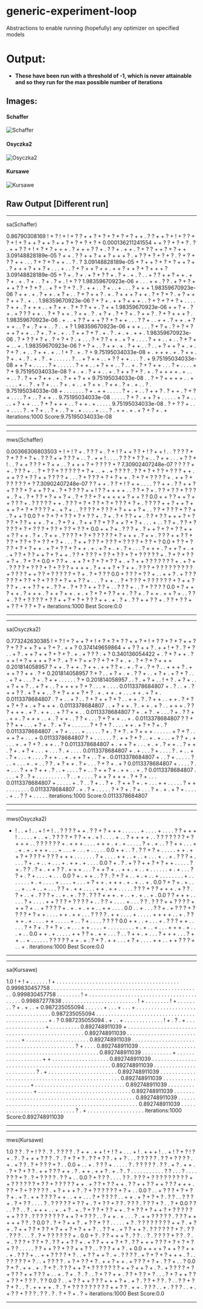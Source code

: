 # generic-experiment-loop
Abstractions to enable running (hopefully) any optimizer on specified models

# Output:

- **These have been run with a threshold of -1, which is never attainable and so they run for the max possible number of iterations**

## Images:

#### Schaffer

![Schaffer](img/Schaffer.png)

#### Osyczka2

![Osyczka2](img/Osyczka2.png)

#### Kursawe

![Kursawe](img/kursawe.png)


## Raw Output [Different run]

*****************************
sa(Schaffer)

0.86790308169 ! + ? ! + ! + ? ? + + ? + ? + ? + ? + ? + + . ? ? + + ? + ! + ? ? + ? + ! + ? + + ? + + ? + + ? + ? + ? + ? + 
0.000136211241554 + + ? ? + ? + ? . ? . + + ? ? + ! + ? + ? + + + . ? + + + ? ? + . ? ? + . + + . ? + ? ? + + ? + ? + + 
3.09148828189e-05 ? + + . ? ? + + ? + + ? + + + ? . + ? ? + ? + ? + ? . ? + ? + ? ? + + . . . ? + ? + ? + + . . ? . ? 
3.09148828189e-05 + ? + + ? + ? + ? + + ? + . ? + + + ? + + ? + . . . + . . ? + ? + + ? + + . + + ? + + ? + ? + + + ? 
3.09148828189e-05 + ? + . ? + . + ? + ? ? + . ? + . + . ? . . + ? ? + + ? + + . + ? + . + . ? + . . ? + . ? + . ! + ? ? 
1.98359670923e-06 + . . . + + . ? ? . + ? + ? + + + ? ? + ? + ? . . + ? + ? + ? . ? . + + . . ? + . . + . . . ? + + + 
1.98359670923e-06 ? + + . + . ? + + . + ? + . . ? + ? + + ? . + . ? + + + ? + + . ? + ? + ? . + ? + + ? + + ? . + . . 
1.98359670923e-06 ? + ? + . + + ? + + + . . ? + ? + ? + ? + . . . . ? + + . ? + + + . . + ? + + . ? + ? ? + + . ? + + 
1.98359670923e-06 + + ? + . ? + . + ? ? ? + + . . ? + ? + + . ? + + . ? . + ? + . ? + ? + . ? + + ? . ? + ? + + + ? . 
1.98359670923e-06 . + . . + ? ? + + + ? ? + ? + + . . . ? ? + . . + + . ? + + . + ? + + . . ? + . ? + + . . ? . . + ? 
1.98359670923e-06 + + + . . . ? + ? + . ? + ? + ? + + ? + + . . ? + . ? + . + . . ? + + ? + ? . + . ? . + . + . + + . 
1.98359670923e-06 . ? + ? ? + ? + . ? + ? + ? . + . . . ? + ? ? + + . + ? + . . . . ? + + . . + . . ? + ? + + . . + . 
1.98359670923e-06 ? + ? + . . ? + + . + . ? + + . . ? . . + ? + + ? + . + . ? + ? . + . . ? + + . + . . ! + ? . + . ? + 
9.75195034033e-08 + . + + + . + . ? + + . ? + . + . ? . + . ? . + . . . . . . ? . . + ? + + . . + ? ? + + . . . ? . + 
9.75195034033e-08 + + ? + . . . . . ? + . . . . . . ? + + . . + ? + + . . ? . . + . ? + ? + + . . . ? + . . . . + ? + 
9.75195034033e-08 ? + . + . ? + + . . + . ? + + ? + ? . + . ? + + + + . + . . + . . ? . ? + + ? + + . + . ? + + ? + + 
9.75195034033e-08 . . ? + ? + + + + . . + . . . . + . . ? . + ? + . . . ? + . + . . + ? + + . ? + + . ? + . + . . ? . 
9.75195034033e-08 + . . . . . . . ? + . + + . . . . . ? + . + . . ? + + ? . ? + + . ? + ? + . . . . ? + . . ? + + . . 
9.75195034033e-08 . . . . . ? + ? . + + ? + . . . . . + ? + . . . . + ? + + . . . ? + ? + + + . . ? + + . + . . . . . 
9.75195034033e-08 . ? + ? ? + . . + . . . . ? . + ? + . . ? + . . ? + . + . . . . + . . . ? . + + . + . + ? + ? + . + 
iterations:1000
Score:9.75195034033e-08
*****************************


*****************************
mws(Schaffer)

0.00366306803503 + ! + ! ? + . ? ? ? + . ? + ! ? + + ? ? + ! ? + + ! . . ? ? ? ? + ? + ? ? + ? + . ? ? ? + + ? ? ? + . . ? . + + ! . . . . ? ? ? + ? ? + . . ? + + . . . + ? ? + ! . . ? + + ? ? ? + ? + + . . ? + + + ? + ? ? ? ? + ? 
7.30902407248e-07 ? ? ? ? + + . ? ? ? + . . ? + ? ? + ? ? ? ? ? + ? + . . + . + ? ? ? ? . ? ? + ? + ? ? + ? ? ? + + . + + ? ? + ? ? + + ? ? ? ? + . . . ? + ? ? ? + ? + ? + + . ? + ? + ? ? ? ? + . + + ? + ? ? ? ? ? + ? 
7.30902407248e-07 ? ? + + . ? ? + ! ? + + . . . . ? ? + + . ? ? + + ? + ? ? ? + ? + + ? ? + . ? + ? ? ? ? + + ! ? ? + + + + . . ? ? + ? + . ? ? + ? ? + ? ? ? + . ? + . ? + ? ? + ? + + ? + . ? + ? ? + ? + + + + + ? + + ? ? 
0.0 + + ? ? + + ? + + ? ? ? + . ? ? ? ? ? + + . ? ? ? + ? + ? ? + ? + ? ? ? + ? + . ? ? ? ? + + ? + + ? + + + ? + ? + ? ? ? ? + . + ? + . . ? ? ? ? + ? ? ? + ? + + + ? + . . ? ? + ? ? ? + ? ? + . ? + + ? 
0.0 ? + ? + ? + ? ? + ? + ? ? + . ? + . ? + ? ? + + . ? ? + ? ? + + + ? + ? ? ? + ? ? + + + . ? + . ? + ? + . ? + + ? ? + ? ? + + ? + ? + . . . + . . ? ? + . ? ? + ? ? ? ? + ? + ? ? ? + ? ? + ? ? + ? ? + 
0.0 + + ? + . ? ? ? + . ? + + ? + ? + ? ? + + + ? ? + + . ? + . ? + + . ? ? ? ? + ? + ? ? ? ? ? + ? + + + . ? + + . ? ? ? + + ? ? + ? ? + ? ? + ? + ? ? + ? + . . . ? + + ? ? ? + ? ? ? + ? ? ? ? + ? ? + ? 
0.0 + ? ? + ? ? ? + ? + ? + + . + ? + ? ? + ? + + . + . + ? + . + . ? + . . . ? + + + . ? + + ? + . + . + ? ? + ? ? + + ? + ? + + . ? ? + ? ? ? + ? ? + ? ? + ? + ? ? ? ? ? + . ? + ? + ? ? + ? + . ? + ? + 
0.0 + ? ? + . + + ? + ? + ? + ? ? + . + ? + + ? ? ? ? ? ? ? + . + ? + . ? ? ? ? + ? ? ? + ? + ? ? ? + + + + . ? + + + ? + ? + + . ? ? ? + ? ? ? ? ? ? ? ? ? + ? ? ? ? + + ? ? + ? ? ? ? ? + ? + . ? + ? ? ? 
0.0 + ? ? ? + ? ? + . . + + ? . + ? ? ? ? ? ? + ? ? + ? + ? ? ? + ? + + ? ? + . . . ? + + . . ? + ? ? ? + ? ? ? ? ? ? + ? + + ? ? ? + . + + ? ? + + . ? ? + . ? + ? ? + + ? ? + . . ? ? ? + . . ? + ? ? ? ? 
0.0 + ? + + ? + + . ? + + + . ? + + ? + + . + . + ? + ? + ? ? + + . ? ? + . ? + + . + + ? + . . ? ? + . ? ? + ? ? ? ? + ? ? + + ? + ? + ? ? ? + + . + . ? + . ? ? + + ? ? + . ? ? + ? ? + + ? ? + ? ? + ? + 
iterations:1000
Best Score:0.0
*****************************


*****************************
sa(Osyczka2)

0.773242630385 ! + ? ! + ? + + ? + ! + ? + ? + ? ? + + ? + ! + ? ? + ? + ? + + ? ? + ? ? + + ? + + ? + ? . + + ? 
0.374149659864 + + ? ? + + ? . + + ! + ? . ? + ? . . + ? . + + ? + + ? + ? + ? . + . + ? ? ? . + ? 
0.340136054422 + . ? + ? + + . ? + + ! + ? + + + + ? + ? . + ? + ? + + ? ? + ? + ? + . + . ? + ? + ? + + + 
0.201814058957 ? + + . ? + + . ? + + . + + ? ? + . + . ? + . ? + ? . . + + + ? . + + + ? ? + + . ? + 
0.201814058957 ? + ? . . + ? + . + . ? ? + . . + ? + . + ? + ? . . . + ? + . . . ? + . ? + + . . . . . . ? + 
0.201814058957 . . ? . + ? + . . ! + ? . + ? + . . + ? + + ? . . + ? + . . ? + + + + ? + ? . . . + . . . . 
0.0113378684807 + . ? . . + . ? + + ? ? . + ? + + . . ? + ? + + + ? + ? . + . + + . + . . . + + . + ? + . 
0.0113378684807 . ? + . . + ? . . ? + ? + + ? + ? . . + + . ? . ? + + . . + + . ? + ? + ? + ? + . + ? + + + . 
0.0113378684807 . . + ? + + . ? . + + . + ? . . + + + . ? ? ? + + + . + ? . + + . . + ? ? + + . . 
0.0113378684807 ? + . + ? . + . . . ? + . ? ? + . + + . ? + + + . . + . ? + + . . ? ? + . . . ? + ? + + . . + . 
0.0113378684807 ? ? + ? ? + + . . . + ? + . ? . + ? + . . . . . . ? + ? + ? . . . . + + . + ? + ? + . ? 
0.0113378684807 . + ? + . . . . + . . . . . ? + . ? + ? . + ? + + + . . . . . . + ? + ? . . + + ? + . . . + 
0.0113378684807 ? + . . . . . . ? . + + ? + ? . . + . + . . . + ? ? + . + . . . + . + ? + ? . + + . . ? 
0.0113378684807 + . + + ? + . . . + . + . ? + + . . ? + + . ? + . + ? + . . . + . . . ? . + . . . . 
0.0113378684807 + . + . . . ? + . . . . ? . + . . + . ? + . . . + . . . . ? + + . . + . + + ? + . . ? + . 
0.0113378684807 + . . ? + . . . . . ? . . + . . . + . + . . ? ? . + ? + + . ? + . . . ? + ? + . + ? 
0.0113378684807 + . . . . ? . + . . . ? + + ? + + . ? . . + . . . . ? + . . ? + + ? + . + + . . + . ? 
0.0113378684807 . . . . + ? . ? + . . . . . . . . . . ? . . + . . . . ? + + ? + + + . ? + ? + . . . 
0.0113378684807 + . . . . . + . ? . . ? + . . ? + . ? + + ? + . + . . . + + . . . . . ? + + . . . . . . . . 
0.0113378684807 . + . ? + . . . . . ? + ? + . ? + . . . ? + . + . + ? + . . . . . + . . ? ? + . . . . . 
iterations:1000
Score:0.0113378684807
*****************************


*****************************
mws(Osyczka2)
+ ! . . + ! . . + ! + ! . . ? ? ? ? + + . ? ? + ? + + + . . . . . . + . . . . + . . . . ? ? + + + ! . . . . . + . . + . ? ? ? ? + ? ? + + . + ! . . . . + . . ? + + + + . . ? ? ? ? ? ? ? + ? + + + . . ? ? ? ? ? ? + . + + + . . . . + + + . + . + . . . . . ? + . + . . ? ? + + . . . + . + . + . + + + . . . + . . . + . . . + . . . . . 
0.0 + + . . ? . ? ? + ? + . . . . . + + . + + ? + ? ? ? + ? ? ? + + + . . . . . . . ? + . . . . + + . . + . . + . . . + . . + . ? ? ? + . . . . ? + . + . . + . . . + . + + . + . . . . 
0.0 ? + . ? . + ? ? + + ? + ? + + . . . . . ? + . ? ? . ? + . + + ? ? . + + + . . . ? + + ? + . . + + . + . . + . . . . . . + . + . . . ? ? + . ? + . . . . + . . . 
0.0 ? + . + + . . ? ? . ? + ? + . . + . + . . + . . . . . . . . + . . . . . . . + . + . . . . + . . . . + . . . + ? + + . + + + . + . + . . + . 
0.0 ? + ? + . + . . . . + . . + . . + . . . ? ? + . + + . . . . + + . + + . . . . . ? ? ? + ? ? + + + . + ? ? . ? + . . + . ? ? ? + . . + . + . ? ? . ? ? ? + + + . + . . + . + . . + . 
0.0 ? ? + + + . . . . . ? + . . . . + + ? ? ? + ? ? ? ? + . . ? ? + . . . . + . . . ? ? . ? ? ? + + ? ? ? ? + + + ? + . . + ? ? ? ? + . + . + . + + . . + + . . . . 
0.0 . . + . . . ? ? + . + ? ? ? + ? ? ? ? + ? + + . . . . + + . + + . . . ? ? ? ? . + + . . . . + . . . . . + + + + . . + . ? ? + + . + . . . . + + . . . . . + . . ? + . . . . ? ? ? ? 
0.0 + + . . + . . . + . ? ? ? + + . . . . . ? + ? + . ? + ? + . + . . . + + . . . . + . . . . . . . . . + . + . . + . . . + + + . + . . . + . . 
0.0 + + . + . . . . . + + ? ? + . + + . . . ? . . ? + + . + . . . ? + + + . . . ? + + . . + . . . . . . ? ? ? ? ? + + . + . ? + ? . + + . . . + ? + . . . . + + . . + + ? ? ? + . . + . 
iterations:1000
Best Score:0.0
*****************************


*****************************
sa(Kursawe)

1.0 ! + ! + . . . . . . ! + . . . . . . . . . . . . . . . . . . . . . . . . . . . . . . . . . . . . . . . . . 
0.999830457758 . . . . . . . . . . . . . . . . . . . . . . . . . . . . . . . . . . . . . . . . . . . . . . . . . . 
0.999830457758 . . . . . . . . ! + . . . . . . . . . . . . . . . . . . . . . . . . . . . . . . . . . . . . . . . . . 
0.99887277838 . . . . . . . . . . . . . . . . . . . . . . . . . ! + . . . . . . . . ! + . . . . . . . . ? + . + . . + 
0.987235055094 . . . . . . + . . . + . . . + . . . . . . . . . . . . . . . . . . . . . . . . . . . . . . . . . . . 
0.987235055094 . . . . . . . . . . . . . . . . . . . . . . . . . . . . . . . . . . . . . . . . . . . . . . . + . ? 
0.987235055094 . + . . + . . . . . . . . . . . . . ! + . ? . + . . . . . . . . . . . . . . . . + . . . . . . . . . . 
0.892748911039 + . . . . . . . . . . . . . . . . . . . . . . . . . . . . . . . . . . . . . . . . . . . . . . . . . 
0.892748911039 . . . . . . . . . . . . . . . . . . . . . . . . . . . . + . . . . . . . . . . . . . . . . . . . . . 
0.892748911039 . . . . . . . . . . . . . . . . . . . . . . . . . . . . . . . . . . . . . . . . . . . . ? + . . . . 
0.892748911039 . . . . . . . . . . . . . . . . . . . . . . . . . . . . . . . . . . . . . . . . . . . . . . . . . . 
0.892748911039 . . . . . . . . . . + . . . . . . . . . . . . . . . . . . + + . . . . . . . . . . . . . . . . . . . 
0.892748911039 . . . . . . . . . . . . . . . . . . . . . . . . . . . . . . . . . . . . . . . . . . . . . . . . . . 
0.892748911039 . . . . . . . . . . . . . . . . . . . . . . . . ? . + . . . . . . . . . . . . . . . . . . . . . . . 
0.892748911039 . . . . . . . . . . . . . . . . . . . . . . . . . . . . . . . . . . . . . . . . . . . . . . . . . . 
0.892748911039 . . . . . . . . . . . . . . . . . . . + . . . . . . . . . . . . . . . . . . . . . . . . . . . . . . 
0.892748911039 . . . . . . . . . . . . . . . . . . + . . . . . . . . . . . . . . . . . . . . . . . . . . . . . . . 
0.892748911039 . . . . . . . . . . . . . . . . . . . . . . . . . . . . . . . . . . . . . . . . . . . . . . . . . . 
0.892748911039 . . . . . . . . . . . . . . . . . . . . . . . . . . . . . . . . . . . . . . . . . . . . . . . . . . 
0.892748911039 . . . . . . . . . . . . . . . . . . . . . . . . . . . . ? . + . . . . . . . . . . . . . . . . . . . 
iterations:1000
Score:0.892748911039
*****************************


*****************************
mws(Kursawe)

1.0 ? ? . ? + ! ? ? . ? . ? ? ? ? . ? + + . + + ! + ! ? + . . . + ! . + + + ! . . + ! ? + ? ! ? + . ? . ? + + + ? ? ? . ? . ? + ? + ? . ? ? + ? ? . + + ? . . . ? ? ? ? ? . ? ? + ? ? ? ? . + . + ? ? . ? + ? ? ? + ? . . 
0.0 + . . + . ? ? ? + . . . . . ? . ? ? ? ? ? . ? ? . + ? . + + . . ? + ? + ? ? . + + ? ? ? + + . ? . + + . + + ? . + . ? . ? . . . . . . . . . . . ? ? . . . ? . . . . ? ? ? + ? . ? + ? ? ? ? . ? ? + . . 
0.0 ? + ? ? ? . . . . ? ? . ? ? ? + ? ? ? ? ? ? ? ? ? + + ? ? ? ? ? ? + ? ? + ? ? ? ? ? + + . + ? ? + ? ? + + . ? ? + + ? ? + + ? ? ? + + + . ? ? + ? + ? ? ? ? ? . + ? + + + ? . ? + ? ? ? ? ? ? + ? + . . 
0.0 ? . . + ? ? ? + ? + ? ? + . + ? . + + ? ? ? ? + + . . + + . . . ? + ? ? ? ? . . + + . + ? + ? + ? . ? ? . . ? ? ? + . ? + ? ? . . . . ? . ? ? ? ? ? + ? ? + . ? + ? ? + ? ? . ? ? ? . ? ? ? + ? . . ? + 
0.0 ? ? . . ? ? . . ? . + + + . . + . + ? . + . ? + ? ? + ? ? + + . ? + ? ? + ? + + ? + ? ? ? ? ? + + ? ? ? . ? ? ? ? ? ? ? ? + + ? + ? ? ? . . ? + + . + . . . ? . + + ? ? ? ? ? . ? ? ? + + + + + ? ? . ? 
0.0 ? . ? + ? + + ? . + ? ? + ? ? . . . . . + ? . ? ? ? ? ? ? ? ? + + ? . + ? + . ? + + ? ? + ? ? + ? + + ? + ? + + ? . . ? ? + . + ? ? + + ? . ? ? ? ? ? ? + ? . ? ? . ? ? ? . . . ? . ? + ? ? ? ? ? ? + . 
0.0 + ? . ? ? + + + ? . ? ? . . ? . ? ? ? ? + ? ? . ? . + . ? ? ? + ? ? + ? . ? ? + + ? ? + . + ? ? + + + ? + ? . ? ? + + + ? ? ? + ? + ? + ? + ? ? . . . . . ? ? + + ? ? + ? ? + + ? ? . . ? ? ? + + ? . + 
0.0 + + + + ? + + ? ? + + . + . ? ? ? + . . + + ? ? ? ? + ? . . + ? ? + + ? . + . ? ? ? ? . + ? + ? + ? + + + . ? . . ? ? ? ? ? + ? . . + ? ? ? ? . + ? + ? ? + ? . + + ? + + . + ? ? ? + ? + . ? ? + . . ? 
0.0 ? + ? . + + . + . ? + ? . ? ? ? + + ? + ? ? ? ? ? ? ? + + ? + + ? + . ? . + ? ? ? ? + ? + ? ? ? + + ? ? ? + . . + . ? + . ? . ? . . ? + ? ? + + . ? ? + ? ? + ? . . . ? + ? + + ? ? + ? ? + ? ? ? . ? ? 
0.0 ? . . + ? ? + + ? ? ? + + + ? + . + ? . ? ? + ? ? . ? . . ? ? + ? ? + ? . . ? . + + + + . ? . ? + ? ? ? ? ? ? ? ? ? + + ? ? . + + . ? ? ? . . + . ? ? ? . . + . + ? ? + ? ? ? . ? ? . ? . ? + ? + . ? + 
iterations:1000
Best Score:0.0
*****************************

